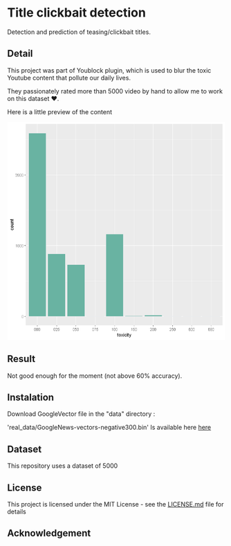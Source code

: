 # Title clickbait detection

Detection and prediction of teasing/clickbait titles.

## Detail

This project was part of Youblock plugin, which is used to blur the toxic Youtube content that pollute our daily lives.

They passionately rated more than 5000 video by hand to allow me to work on this dataset ❤️.

Here is a little preview of the content

![toxicity clickbait](img/README-3157e7c6.png)

## Result

Not good enough for the moment (not above 60% accuracy).

## Instalation

Download GoogleVector file in the "data" directory :

'real_data/GoogleNews-vectors-negative300.bin' Is available here [here](https://github.com/mmihaltz/word2vec-GoogleNews-vectors)

## Dataset

This repository uses a dataset of 5000  

## License

This project is licensed under the MIT License - see the [LICENSE.md](LICENSE.md) file for details

## Acknowledgement
